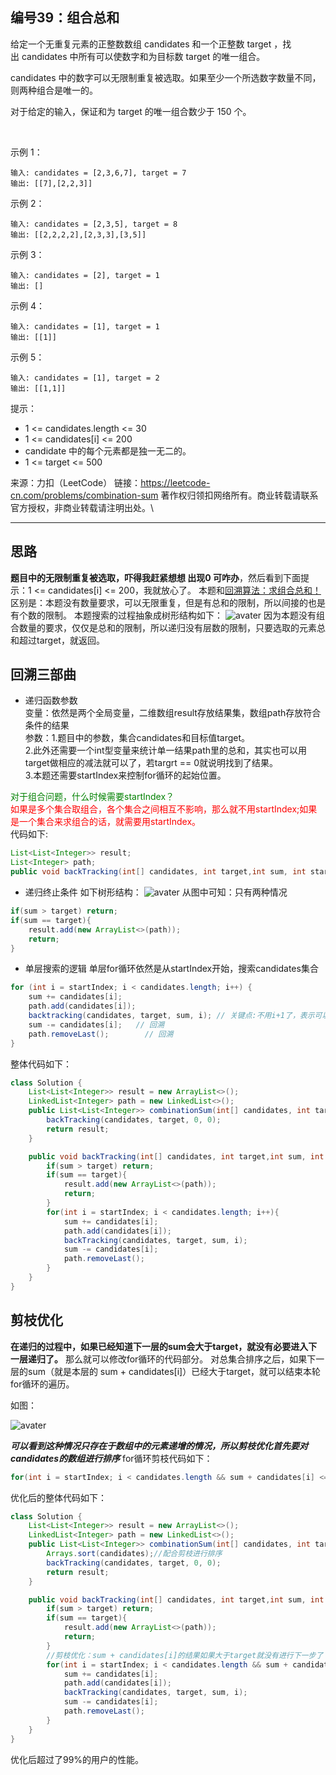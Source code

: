 ## 编号39：组合总和

给定一个无重复元素的正整数数组 candidates 和一个正整数 target ，找出 candidates 中所有可以使数字和为目标数 target 的唯一组合。

candidates 中的数字可以无限制重复被选取。如果至少一个所选数字数量不同，则两种组合是唯一的。 

对于给定的输入，保证和为 target 的唯一组合数少于 150 个。

 

示例 1：
```
输入: candidates = [2,3,6,7], target = 7
输出: [[7],[2,2,3]]
```
示例 2：
```
输入: candidates = [2,3,5], target = 8
输出: [[2,2,2,2],[2,3,3],[3,5]]
```
示例 3：
```
输入: candidates = [2], target = 1
输出: []
```
示例 4：
```
输入: candidates = [1], target = 1
输出: [[1]]
```
示例 5：
```
输入: candidates = [1], target = 2
输出: [[1,1]] 
```
提示：

* 1 <= candidates.length <= 30
* 1 <= candidates[i] <= 200
* candidate 中的每个元素都是独一无二的。
* 1 <= target <= 500

来源：力扣（LeetCode）
链接：https://leetcode-cn.com/problems/combination-sum
著作权归领扣网络所有。商业转载请联系官方授权，非商业转载请注明出处。\

---
## 思路
**题目中的无限制重复被选取，吓得我赶紧想想 出现0 可咋办**，然后看到下面提示：1 <= candidates[i] <= 200，我就放心了。
本题和[回溯算法：求组合总和！](https://github.com/caixiongjiang/caixiongjiang/blob/main/leetcode_java/leetcode_train/leetcode216.md)区别是：本题没有数量要求，可以无限重复，但是有总和的限制，所以间接的也是有个数的限制。
本题搜索的过程抽象成树形结构如下：
![avater](https://camo.githubusercontent.com/4531ac181c876944fb901e9a5b7e5e291dab33265d8a3e83d61500069ab760c2/68747470733a2f2f696d672d626c6f672e6373646e696d672e636e2f32303230313232333137303733303336372e706e67)
因为本题没有组合数量的要求，仅仅是总和的限制，所以递归没有层数的限制，只要选取的元素总和超过target，就返回。

## 回溯三部曲

* 递归函数参数
</br>变量：依然是两个全局变量，二维数组result存放结果集，数组path存放符合条件的结果
</br>参数：1.题目中的参数，集合candidates和目标值target。
</br>     2.此外还需要一个int型变量来统计单一结果path里的总和，其实也可以用target做相应的减法就可以了，若targrt == 0就说明找到了结果。
</br>     3.本题还需要startIndex来控制for循环的起始位置。

<span style="color:green">对于组合问题，什么时候需要startIndex？</span>
</br><span style="color:red">如果是多个集合取组合，各个集合之间相互不影响，那么就不用startIndex;如果是一个集合来求组合的话，就需要用startIndex。</span>
</br>代码如下:

```java
List<List<Integer>> result;
List<Integer> path;
public void backTracking(int[] candidates, int target,int sum, int startIndex)
```
* 递归终止条件
如下树形结构：
![avater](https://camo.githubusercontent.com/4531ac181c876944fb901e9a5b7e5e291dab33265d8a3e83d61500069ab760c2/68747470733a2f2f696d672d626c6f672e6373646e696d672e636e2f32303230313232333137303733303336372e706e67)
从图中可知：只有两种情况
```java
if(sum > target) return;
if(sum == target){
    result.add(new ArrayList<>(path));
    return;
}
```
* 单层搜索的逻辑
单层for循环依然是从startIndex开始，搜索candidates集合
```java
for (int i = startIndex; i < candidates.length; i++) {
    sum += candidates[i];
    path.add(candidates[i]);
    backtracking(candidates, target, sum, i); // 关键点:不用i+1了，表示可以重复读取当前的数
    sum -= candidates[i];   // 回溯
    path.removeLast();        // 回溯
}
```

整体代码如下：
```java
class Solution {
    List<List<Integer>> result = new ArrayList<>();
    LinkedList<Integer> path = new LinkedList<>(); 
    public List<List<Integer>> combinationSum(int[] candidates, int target) {
        backTracking(candidates, target, 0, 0);
        return result;
    }

    public void backTracking(int[] candidates, int target,int sum, int startIndex){
        if(sum > target) return;
        if(sum == target){
            result.add(new ArrayList<>(path));
            return;
        }
        for(int i = startIndex; i < candidates.length; i++){
            sum += candidates[i];
            path.add(candidates[i]);
            backTracking(candidates, target, sum, i);
            sum -= candidates[i];
            path.removeLast();
        }
    }
}
```

## 剪枝优化
**在递归的过程中，如果已经知道下一层的sum会大于target，就没有必要进入下一层递归了。**
那么就可以修改for循环的代码部分。
对总集合排序之后，如果下一层的sum（就是本层的 sum + candidates[i]）已经大于target，就可以结束本轮for循环的遍历。

如图：

![avater](https://camo.githubusercontent.com/1671c386e32647289cf3d957fc1143eacc031bd5f2fdda1af36e9d7d9c6c8784/68747470733a2f2f696d672d626c6f672e6373646e696d672e636e2f32303230313232333137303830393138322e706e67)

***可以看到这种情况只存在于数组中的元素递增的情况，所以剪枝优化首先要对candidates的数组进行排序***
for循环剪枝代码如下：
```java
for(int i = startIndex; i < candidates.length && sum + candidates[i] <= target; i++)
```

优化后的整体代码如下：
```java
class Solution {
    List<List<Integer>> result = new ArrayList<>();
    LinkedList<Integer> path = new LinkedList<>(); 
    public List<List<Integer>> combinationSum(int[] candidates, int target) {
        Arrays.sort(candidates);//配合剪枝进行排序
        backTracking(candidates, target, 0, 0);
        return result;
    }

    public void backTracking(int[] candidates, int target,int sum, int startIndex){
        if(sum > target) return;
        if(sum == target){
            result.add(new ArrayList<>(path));
            return;
        }
        //剪枝优化：sum + candidates[i]的结果如果大于target就没有进行下一步了
        for(int i = startIndex; i < candidates.length && sum + candidates[i] <= target; i++){
            sum += candidates[i];
            path.add(candidates[i]);
            backTracking(candidates, target, sum, i);
            sum -= candidates[i];
            path.removeLast();
        }
    }
}
```

优化后超过了99%的用户的性能。
